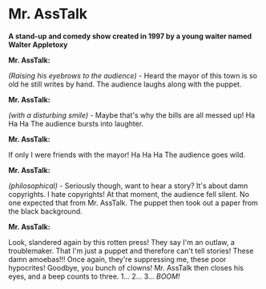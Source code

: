 # Mr. AssTalk
**A stand-up and comedy show created in 1997 by a young waiter named Walter Appletoxy**

**Mr. AssTalk:**

*(Raising his eyebrows to the audience)* - Heard the mayor of this town is so old he still writes by hand.
The audience laughs along with the puppet.

**Mr. AssTalk:**

*(with a disturbing smile)* - Maybe that's why the bills are all messed up! Ha Ha Ha
The audience bursts into laughter.

**Mr. AssTalk:**

If only I were friends with the mayor! Ha Ha Ha
The audience goes wild.

**Mr. AssTalk:**

*(philosophical)* - Seriously though, want to hear a story? It's about damn copyrights. I hate copyrights!
At that moment, the audience fell silent. No one expected that from Mr. AssTalk. The puppet then took out a paper from the black background.

**Mr. AssTalk:**

Look, slandered again by this rotten press! They say I'm an outlaw, a troublemaker. That I'm just a puppet and therefore can't tell stories! These damn amoebas!!! Once again, they're suppressing me, these poor hypocrites! Goodbye, you bunch of clowns!
Mr. AssTalk then closes his eyes, and a beep counts to three. 1... 2... 3... *BOOM!*